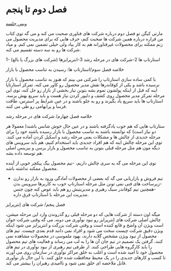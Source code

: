 # فصل دوم تا پنجم

[ویس جلسه](https://t.me/c/1616014798/2499)

مارتی کیگن تو فصل دوم درباره شرکت های فناوری صحبت می کنه و می گه توی کتاب من قراره درباره همین شرکت ها صحبت کنم، حرف هایی که برای مدیریت محصول می زنم ممکنه برای محصولات غیرفناورانه هم به کار بیاد ولی خیلی تضمین نمی کنم.
و میاد شرکت ها رو به سه دسته تقسیم می کنه.

1- استارتاپ ها
2-شرکت های در مرحله رشد
3-انترپرایزها (شرکت های بزرگ یا بالغ)

خلاصه فصل سوم/استارتاپ ها: رسیدن به تناسب محصول با بازار

با کمی ساده سازی استارتاپ را شرکتی می بینم که هنوز به تناسب محصول با بازار نرسیده باشد و یکی از کوفاندرها نقش مدیر محصول رو کاور می کنه، تمرکز استارتاپا اینه که قبل از اینکه پولشون تموم بشه بتونن نیاز بخشی از بازار رو حل کنه، توی این مرحله تمرکز مدیر محصول روی کشف و دلیور کردن نیاز هست و باید سریع بهش برسه.
استارتاپ ها باید سریع یاد بگیرند و رو به جلو باشند و در عین شرایط پر استرس، طاقت فرسا و پرابهامی رو طی می کنند.

خلاصه فصل چهارم/ شرکت های در مرحله رشد

ستارتاپ هایی که هم خوب یادگرفته باشند و در عین حال خوش شانس باشند( معمولا هر دو نیاز است) که توانسته باشند به تناسب محصول با بازار رسیده باشند خود را برای مرحله جدیدی از چالش ها و مشکلات یعنی مرحله رشد و اسکیل کردن آماده می کنند.
توی این مرحله چالش اینه که هم افراد جدیدی باید استخدام کنیم، هم باید سرویس های دیگه مون هم مثل مرحله قبلی بتونن به تناسب محصول و بازار برسن و بیزینس اصلی هم توسعه داده بشه.

توی این مرحله می گه یه سری چالش داریم،
-تیم محصول بیگ پیکچر خوبی از آینده محصول ممکنه نداشته باشه.
- تیم فروش و بازاریابی می گه که بعضی از محصولات آمادگی ورود به بازار رو ندارن
-زیرساخت های فنی نمی تونن مثل مرحله استارتاپ خوب به کاربرها سرویس بدن
-همچنین تیم کوفاندر سبک رهبری و مدیریتیش رو هم باید عوض کنه چون جنس مدیریت این مرحله با استارتاپ فرق داره.


فصل پنجم/ شرکت های اِنترپرایز

میگه اون دسته از شرکت هایی که دو مرحله قبلی رو گذروندن وارد این مرحله میشن، 
چالش اصلی شرکت های اِنترپرایز رو نبود نوآوری می دونه، می گه وقتی شرکت جوان است ویژن آن واضح و قانع کننده است و وقتی شرکت بزرگت و انترپرایز می شود اینکه ویژن دقیق شرکت چیست سخت می شود و افراد نمی دانند قدم بعدی چیست. تیم های محصول از نبود ویژن مشخص گلایه دارند، بهود ملموسی در محصولات مشاهده نمی کنند، گرفتن یک تصمیم در تیم جان آن ها را به لب می رساند و فعالیت های تیم محصول را باید کارگروه هایی طراحی کنند.
از طرفی تیم رهبری از نبود نوآوری در تیم های محصول خود نا امید شده است و اغلب به خلق مراکز نوآوری در سازمان روی می آورند تا کسب و کارهای جدیدی را در یک محیط محافظت شده خلق کنند. با این حال باز نوآوری قابل ملاحضه ای خلق نمی شود و ناامیدی رهبران را بیشتر می کند.

